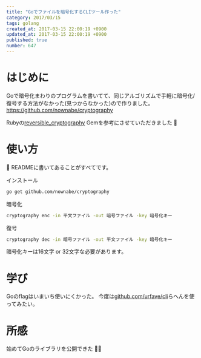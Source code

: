```yaml
---
title: "Goでファイルを暗号化するCLIツール作った"
category: 2017/03/15
tags: golang
created_at: 2017-03-15 22:00:19 +0900
updated_at: 2017-03-15 22:00:19 +0900
published: true
number: 647
---
```


# はじめに
Goで暗号化まわりのプログラムを書いてて、同じアルゴリズムで手軽に暗号化/復号する方法がなかった(見つからなかった)ので作りました。
https://github.com/nownabe/cryptography

Rubyの[reversible_cryptography](https://github.com/mitaku/reversible_cryptography) Gemを参考にさせていただきました :eyes:

# 使い方
:pencil: READMEに書いてあることがすべてです。

インストール

```bash
go get github.com/nownabe/cryptography
```

暗号化

```bash
cryptography enc -in 平文ファイル -out 暗号ファイル -key 暗号化キー
```

復号

```bash
cryptography dec -in 暗号ファイル -out 平文ファイル -key 暗号化キー
```

暗号化キーは16文字 or 32文字な必要があります。

# 学び
Goのflagはいまいち使いにくかった。
今度は[github.com/urfave/cli](https://github.com/urfave/cli)らへんを使ってみたい。

# 所感
始めてGoのライブラリを公開できた :tada::sparkles:
